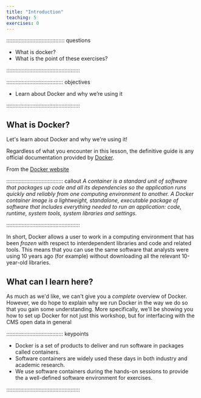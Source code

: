 ```yaml
---
title: "Introduction"
teaching: 5
exercises: 0
---
```


:::::::::::::::::::::::::::::::::::::: questions 

- What is docker?
- What is the point of these exercises?

::::::::::::::::::::::::::::::::::::::::::::::::

::::::::::::::::::::::::::::::::::::: objectives

- Learn about Docker and why we’re using it

::::::::::::::::::::::::::::::::::::::::::::::::

## What is Docker?

Let's learn about Docker and why we're using it!

Regardless of what you encounter in this lesson, the definitive guide is any 
official documentation provided by [Docker](https://docs.docker.com/guides/).

 From the [Docker website](https://www.docker.com/resources/what-container)


::::::::::::::::::::::::::::::::::::: callout
*A container is a standard unit of software that packages up code and all its dependencies so the application runs quickly and reliably from one computing environment to another. A Docker container image is a lightweight, standalone, executable package of software that includes everything needed to run an application: code, runtime, system tools, system libraries and settings.*

::::::::::::::::::::::::::::::::::::::::::::::::


In short, Docker allows a user to work in a computing environment that has been *frozen* with respect
to interdependent libraries and code and related tools. This means that you can use the same software
that analysts were using 10 years ago (for example) without downloading all the relevant 10-year-old
libraries. 

## What can I learn here?

As much as we'd like, we can't give you a *complete* overview of Docker. However, we do hope to explain
why we run Docker in the way we do so that you gain some understanding. More specifically, we'll
be showing you how to set up Docker for not just this workshop, but for interfacing with the 
CMS open data in general



::::::::::::::::::::::::::::::::::::: keypoints 

- Docker is a set of products to deliver and run software in packages called containers.
- Software containers are widely used these days in both industry and academic research.
- We use software containers during the hands-on sessions to provide the a well-defined software environment for exercises.

::::::::::::::::::::::::::::::::::::::::::::::::
